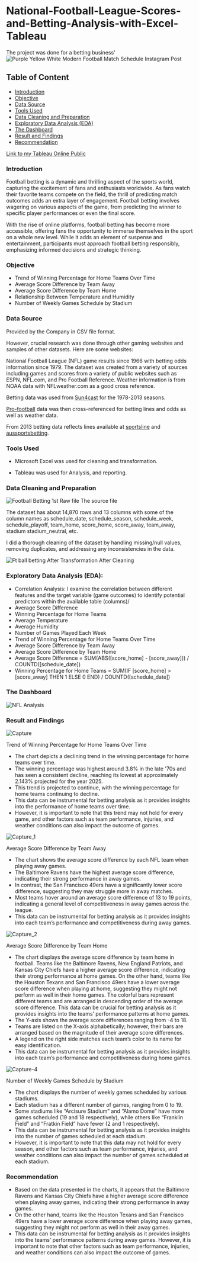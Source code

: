 # National-Football-League-Scores-and-Betting-Analysis-with-Excel-Tableau

The project was done for a betting business'
![Purple Yellow White Modern Football Match Schedule Instagram Post](https://github.com/Solution92/National-Football-League-Scores-and-Betting-Analysis-with-Excel-Tableau/assets/144762124/97ab8d83-5c45-4620-affb-fe956aea1d95)


## Table of Content
- [Introduction](#introduction)
- [Objective](#objective)
- [Data Source](#data-source)
- [Tools Used](#tools-used)
- [Data Cleaning and Preparation](#data-cleaning-and-preparation)
- [Exploratory Data Analysis (EDA)](#exploratory-data-analysis)
- [The Dashboard](#the-dashboard)
- [Result and Findings](#result-and-findings)
- [Recommendation](#recommendation)


[Link to my Tableau Online Public](https://public.tableau.com/app/profile/emmanuel.ashiedu/viz/FootbalBettingAnalysis/Dashboard1)


### Introduction

Football betting is a dynamic and thrilling aspect of the sports world, capturing the excitement of fans and enthusiasts worldwide. As fans watch their favorite teams compete on the field, the thrill of predicting match outcomes adds an extra layer of engagement. Football betting involves wagering on various aspects of the game, from predicting the winner to specific player performances or even the final score. 

With the rise of online platforms, football betting has become more accessible, offering fans the opportunity to immerse themselves in the sport on a whole new level. While it adds an element of suspense and entertainment, participants must approach football betting responsibly, emphasizing informed decisions and strategic thinking.

### Objective

- Trend of Winning Percentage for Home Teams Over Time
- Average Score Difference by Team Away
- Average Score Difference by Team Home
- Relationship Between Temperature and Humidity
- Number of Weekly Games Schedule by Stadium

### Data Source

Provided by the Company in CSV file format.

However, crucial research was done through other gaming websites and samples of other datasets. Here are some websites:

National Football League (NFL) game results since 1966 with betting odds information since 1979. The dataset was created from a variety of sources including games and scores from a variety of public websites such as ESPN, NFL.com, and Pro Football Reference. Weather information is from NOAA data with NFLweather.com as a good cross reference.  

Betting data was used from [Sun4cast](http://www.repole.com/sun4cast/data.htm) for the 1978-2013 seasons. 

[Pro-football](Pro-football-reference.com) data was then cross-referenced for betting lines and odds as well as weather data. 

From 2013 betting data reflects lines available at [sportsline](www.sportsline.com) and [aussportsbetting](aussportsbetting.com).

### Tools Used

- Microsoft Excel was used for cleaning and transformation.

- Tableau was used for Analysis, and reporting.

### Data Cleaning and Preparation

![Football Betting 1st Raw file](https://github.com/Solution92/National-Football-League-Scores-and-Betting-Analysis-with-Excel-Tableau/assets/144762124/f4fd0544-72b8-4877-a1f7-36b495b95f31)
The source file

The dataset has about 14,870 rows and 13 columns with some of the column names as schedule_date,	schedule_season,	schedule_week,	schedule_playoff,	team_home,	score_home,	score_away,	team_away,	stadium	stadium_neutral, etc.

I did a thorough cleaning of the dataset by handling missing/null values, removing duplicates, and addressing any inconsistencies in the data.


![Ft ball betting After Transformation](https://github.com/Solution92/National-Football-League-Scores-and-Betting-Analysis-with-Excel-Tableau/assets/144762124/c6f6f92c-246e-43bd-88ba-7b6aeeb86d9f)
After Cleaning

### Exploratory Data Analysis (EDA): 

- Correlation Analysis: I examine the correlation between different features and the target variable (game outcomes) to identify potential predictors within  the available table (columns)/
- Average Score Difference
- Winning Percentage for Home Teams
- Average Temperature
- Average Humidity
- Number of Games Played Each Week
- Trend of Winning Percentage for Home Teams Over Time
- Average Score Difference by Team Away
- Average Score Difference by Team Home
- Average Score Difference = SUM(ABS([score_home] - [score_away])) / COUNTD([schedule_date])
- Winning Percentage for Home Teams = SUM(IF [score_home] > [score_away] THEN 1 ELSE 0 END) / COUNTD([schedule_date])

### The Dashboard

![NFL Analysis](https://github.com/Solution92/National-Football-League-Scores-and-Betting-Analysis-with-Excel-Tableau/assets/144762124/f7f3702c-a62b-482b-9677-0aea460619f3)


### Result and Findings

![Capture](https://github.com/Solution92/National-Football-League-Scores-and-Betting-Analysis-with-Excel-Tableau/assets/144762124/69f544cf-5e71-4ee8-95d6-39d498ae8837)

Trend of Winning Percentage for Home Teams Over Time

- The chart depicts a declining trend in the winning percentage for home teams over time.
- The winning percentage was highest around 3.8% in the late '70s and has seen a consistent decline, reaching its lowest at approximately 2.143% projected for the year 2025.
- This trend is projected to continue, with the winning percentage for home teams continuing to decline.
- This data can be instrumental for betting analysis as it provides insights into the performance of home teams over time.
- However, it is important to note that this trend may not hold for every game, and other factors such as team performance, injuries, and weather conditions can also impact the outcome of games.


![Capture_1](https://github.com/Solution92/National-Football-League-Scores-and-Betting-Analysis-with-Excel-Tableau/assets/144762124/90ec5372-8268-4477-9a7f-4a5eae1630c4)

Average Score Difference by Team Away

- The chart shows the average score difference by each NFL team when playing away games.
- The Baltimore Ravens have the highest average score difference, indicating their strong performance in away games.
- In contrast, the San Francisco 49ers have a significantly lower score difference, suggesting they may struggle more in away matches.
- Most teams hover around an average score difference of 13 to 19 points, indicating a general level of competitiveness in away games across the league.
- This data can be instrumental for betting analysis as it provides insights into each team’s performance and competitiveness during away games.


![Capture_2](https://github.com/Solution92/National-Football-League-Scores-and-Betting-Analysis-with-Excel-Tableau/assets/144762124/28d71089-91e2-45a1-92ee-5a751ee87936)

Average Score Difference by Team Home

- The chart displays the average score difference by team home in football. Teams like the Baltimore Ravens, New England Patriots, and Kansas City Chiefs have a higher average score difference, indicating their strong performance at home games. On the other hand, teams like the Houston Texans and San Francisco 49ers have a lower average score difference when playing at home, suggesting they might not perform as well in their home games. The colorful bars represent different teams and are arranged in descending order of the average score difference. This data can be crucial for betting analysis as it provides insights into the teams’ performance patterns at home games.
- The Y-axis shows the average score differences ranging from -4 to 18.
- Teams are listed on the X-axis alphabetically; however, their bars are arranged based on the magnitude of their average score differences.
- A legend on the right side matches each team’s color to its name for easy identification.
- This data can be instrumental for betting analysis as it provides insights into each team’s performance and competitiveness during home games.


![Capture-4](https://github.com/Solution92/National-Football-League-Scores-and-Betting-Analysis-with-Excel-Tableau/assets/144762124/96d11aa4-dbe9-480d-8767-fa81826533c0)

Number of Weekly Games Schedule by Stadium

- The chart displays the number of weekly games scheduled by various stadiums.
- Each stadium has a different number of games, ranging from 0 to 19.
- Some stadiums like “Arcisure Stadium” and “Alamo Dome” have more games scheduled (19 and 18 respectively), while others like “Franklin Field” and “Fratkin Field” have fewer (2 and 1 respectively).
- This data can be instrumental for betting analysis as it provides insights into the number of games scheduled at each stadium.
- However, it is important to note that this data may not hold for every season, and other factors such as team performance, injuries, and weather conditions can also impact the number of games scheduled at each stadium.


### Recommendation

- Based on the data presented in the charts, it appears that the Baltimore Ravens and Kansas City Chiefs have a higher average score difference when playing away games, indicating their strong performance in away games.
- On the other hand, teams like the Houston Texans and San Francisco 49ers have a lower average score difference when playing away games, suggesting they might not perform as well in their away games.
- This data can be instrumental for betting analysis as it provides insights into the teams’ performance patterns during away games. However, it is important to note that other factors such as team performance, injuries, and weather conditions can also impact the outcome of games.
















